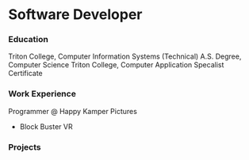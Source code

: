 # Software Developer

### Education
Triton College, Computer Information Systems (Technical) A.S. Degree, Computer Science
Triton College, Computer Application Specalist Certificate

### Work Experience
Programmer @ Happy Kamper Pictures
- Block Buster VR

### Projects
